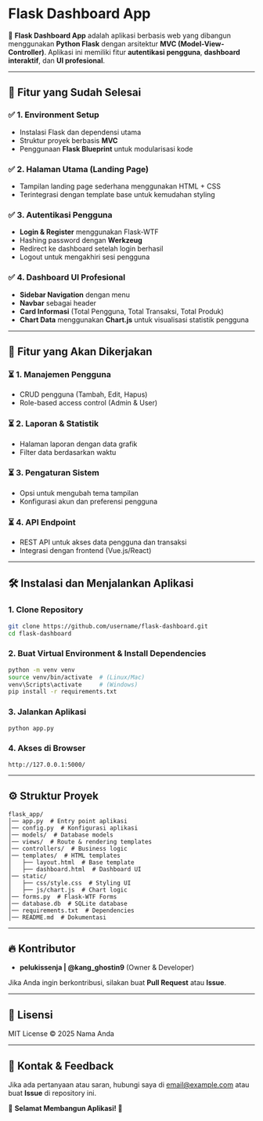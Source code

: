 # Flask Dashboard App

🚀 **Flask Dashboard App** adalah aplikasi berbasis web yang dibangun menggunakan **Python Flask** dengan arsitektur **MVC (Model-View-Controller)**. Aplikasi ini memiliki fitur **autentikasi pengguna**, **dashboard interaktif**, dan **UI profesional**.

---

## 📌 **Fitur yang Sudah Selesai**
### ✅ **1. Environment Setup**
- Instalasi Flask dan dependensi utama
- Struktur proyek berbasis **MVC**
- Penggunaan **Flask Blueprint** untuk modularisasi kode

### ✅ **2. Halaman Utama (Landing Page)**
- Tampilan landing page sederhana menggunakan HTML + CSS
- Terintegrasi dengan template base untuk kemudahan styling

### ✅ **3. Autentikasi Pengguna**
- **Login & Register** menggunakan Flask-WTF
- Hashing password dengan **Werkzeug**
- Redirect ke dashboard setelah login berhasil
- Logout untuk mengakhiri sesi pengguna

### ✅ **4. Dashboard UI Profesional**
- **Sidebar Navigation** dengan menu
- **Navbar** sebagai header
- **Card Informasi** (Total Pengguna, Total Transaksi, Total Produk)
- **Chart Data** menggunakan **Chart.js** untuk visualisasi statistik pengguna

---

## 📌 **Fitur yang Akan Dikerjakan**
### ⏳ **1. Manajemen Pengguna**
- CRUD pengguna (Tambah, Edit, Hapus)
- Role-based access control (Admin & User)

### ⏳ **2. Laporan & Statistik**
- Halaman laporan dengan data grafik
- Filter data berdasarkan waktu

### ⏳ **3. Pengaturan Sistem**
- Opsi untuk mengubah tema tampilan
- Konfigurasi akun dan preferensi pengguna

### ⏳ **4. API Endpoint**
- REST API untuk akses data pengguna dan transaksi
- Integrasi dengan frontend (Vue.js/React)

---

## 🛠 **Instalasi dan Menjalankan Aplikasi**

### **1. Clone Repository**
```sh
git clone https://github.com/username/flask-dashboard.git
cd flask-dashboard
```

### **2. Buat Virtual Environment & Install Dependencies**
```sh
python -m venv venv
source venv/bin/activate  # (Linux/Mac)
venv\Scripts\activate     # (Windows)
pip install -r requirements.txt
```

### **3. Jalankan Aplikasi**
```sh
python app.py
```

### **4. Akses di Browser**
```
http://127.0.0.1:5000/
```

---

## ⚙ **Struktur Proyek**
```
flask_app/
│── app.py  # Entry point aplikasi
│── config.py  # Konfigurasi aplikasi
│── models/  # Database models
│── views/  # Route & rendering templates
│── controllers/  # Business logic
│── templates/  # HTML templates
│   ├── layout.html  # Base template
│   ├── dashboard.html  # Dashboard UI
│── static/
│   ├── css/style.css  # Styling UI
│   ├── js/chart.js  # Chart logic
│── forms.py  # Flask-WTF Forms
│── database.db  # SQLite database
│── requirements.txt  # Dependencies
│── README.md  # Dokumentasi
```

---

## 🔥 **Kontributor**
- **pelukissenja | @kang_ghostin9** (Owner & Developer)

Jika Anda ingin berkontribusi, silakan buat **Pull Request** atau **Issue**.

---

## 📜 **Lisensi**
MIT License © 2025 Nama Anda

---

## 📩 **Kontak & Feedback**
Jika ada pertanyaan atau saran, hubungi saya di [email@example.com](mailto:email@example.com) atau buat **Issue** di repository ini.

🎯 **Selamat Membangun Aplikasi! 🚀**
